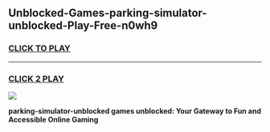
## Unblocked-Games-parking-simulator-unblocked-Play-Free-n0wh9
<h3>
<a href="https://premium76.site?title=parking-simulator-unblocked&ref=12A">CLICK TO PLAY</a></h3>
<hr>

<h3>
<a href="https://premium76.site?title=parking-simulator-unblocked&ref=12A">CLICK 2 PLAY</a>
  
</h3>

<a href="https://premium76.site?title=parking-simulator-unblocked&ref=12A"><img src="https://clearcache.store/games.png"></a>


**parking-simulator-unblocked games unblocked: Your Gateway to Fun and Accessible Online Gaming**
